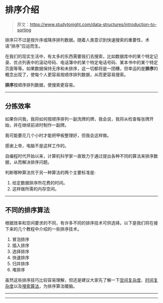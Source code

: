 # 排序介绍

> 原文：<https://www.studytonight.com/data-structures/introduction-to-sorting>

排序只不过是按升序或降序排列数据。随着人类意识到快速搜索的重要性，术语“排序”应运而生。

在我们的现实生活中，有太多的东西需要我们去搜索，比如数据库中的某个特定记录、优点列表中的滚动号码、电话簿中的某个特定电话号码、某本书中的某个特定页面等等。如果数据保持无序和未排序，这一切都将是一团糟，但幸运的是**排序**的概念出现了，使每个人更容易按顺序排列数据，从而更容易搜索。

**排序**按顺序排列数据，使搜索更容易。

* * *

## 分拣效率

如果你问我，我将如何按顺序排列一副洗牌的牌，我会说，我将从检查每张牌开始，并在继续前进时制作一副牌。

我可能要花几个小时才能把甲板整理好，但我会这样做。

感谢上帝，电脑不是这样工作的。

自编程时代开始以来，计算机科学家一直致力于通过提出各种不同的算法来排序数据，从而解决排序问题。

判断哪种算法优于另一种算法的两个主要标准是:

1.  给定数据排序所花费的时间。
2.  这样做所需的内存空间。

* * *

## 不同的排序算法

根据效率和空间要求的不同，有许多不同的排序技术可供选择。以下是我们将在接下来的几个教程中介绍的一些排序技术。

1.  冒泡排序
2.  插入排序
3.  选择排序
4.  快速排序
5.  归并排序
6.  堆排序

虽然这些排序技巧比较容易理解，但还是建议大家先了解一下[空间复杂度](space-complexity-of-algorithms)、[时间复杂度](time-complexity-of-algorithms)以及[搜索算法](search-algorithms)，为排序算法暖脑。

* * *

* * *